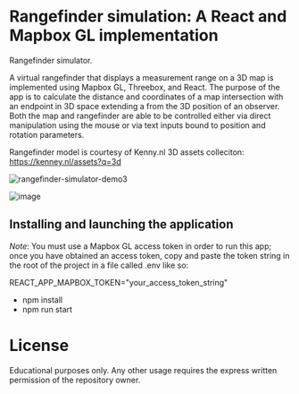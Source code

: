 # Rangefinder simulation: A React and Mapbox GL implementation

Rangefinder simulator.

A virtual rangefinder that displays a measurement range on a 3D map is implemented using Mapbox GL, Threebox, and React. The purpose of the app is to calculate the distance and coordinates of a map intersection with an endpoint in 3D space extending a from the 3D position of an observer. Both the map and rangefinder are able to be controlled either via direct manipulation using the mouse or via text inputs bound to position and rotation parameters.

Rangefinder model is courtesy of Kenny.nl 3D assets colleciton: https://kenney.nl/assets?q=3d

![rangefinder-simulator-demo3](https://github.com/ptr-cs/rangefinder-simulator/assets/112029487/b8000368-9770-4828-be42-b7e4017dc79c)

![image](https://github.com/ptr-cs/rangefinder-simulator/assets/112029487/50b3714b-e3d3-4766-9e5f-9ca9992c19fe)

## Installing and launching the application

*Note*: You must use a Mapbox GL access token in order to run this app; once you have obtained an access token, copy and paste the token string in the root of the project in a file called .env like so:

  REACT_APP_MAPBOX_TOKEN="your_access_token_string"

- npm install
- npm run start
  
# License
Educational purposes only. Any other usage requires the express written permission of the repository owner.

